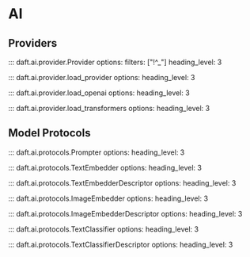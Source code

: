 # AI

## Providers

::: daft.ai.provider.Provider
    options:
        filters: ["!^_"]
        heading_level: 3

::: daft.ai.provider.load_provider
    options:
        heading_level: 3

::: daft.ai.provider.load_openai
    options:
        heading_level: 3

::: daft.ai.provider.load_transformers
    options:
        heading_level: 3


## Model Protocols

::: daft.ai.protocols.Prompter
    options:
        heading_level: 3

::: daft.ai.protocols.TextEmbedder
    options:
        heading_level: 3

::: daft.ai.protocols.TextEmbedderDescriptor
    options:
        heading_level: 3

::: daft.ai.protocols.ImageEmbedder
    options:
        heading_level: 3

::: daft.ai.protocols.ImageEmbedderDescriptor
    options:
        heading_level: 3

::: daft.ai.protocols.TextClassifier
    options:
        heading_level: 3

::: daft.ai.protocols.TextClassifierDescriptor
    options:
        heading_level: 3
